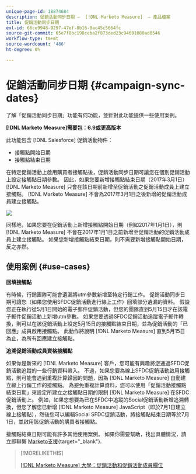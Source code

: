 ```yaml
---
unique-page-id: 18874684
description: 促銷活動同步日期 —  [!DNL Marketo Measure]  — 產品檔案
title: 促銷活動同步日期
exl-id: 66ce9948-9297-47ef-8b16-0ac45c5664fc
source-git-commit: 65e7f8bc198ceba2f873ded23c94601080ad0546
workflow-type: tm+mt
source-wordcount: '486'
ht-degree: 0%

---
```


# 促銷活動同步日期 {#campaign-sync-dates}

了解「促銷活動同步日期」功能有何功能，並針對此功能提供一些使用案例。

**[!DNL Marketo Measure]需要包：6.9或更高版本**

此功能包含 [!DNL Salesforce] 促銷活動物件：

* 接觸點開始日期
* 接觸點結束日期

在特定促銷活動上啟用購買者接觸點後，促銷活動同步日期可讓您在個別促銷活動上設定接觸點日期參數。 因此，如果您要新增接觸點結束日期（2017年3月1日） [!DNL Marketo Measure] 只會在該日期前新增至促銷活動之促銷活動成員上建立接觸點。 [!DNL Marketo Measure] 不會為2017年3月1日之後新增的促銷活動成員建立接觸點。

![](assets/1.gif)

同樣地，如果您要在促銷活動上新增接觸點開始日期（例如2017年1月1日），則 [!DNL Marketo Measure] 不會在2017年1月1日之前新增至促銷活動的促銷活動成員上建立接觸點。 如果您新增接觸點結束日期，則不需要新增接觸點開始日期，反之亦然。

## 使用案例 {#use-cases}

**回填接觸點**

有時候，行銷團隊可能會遺漏將utm參數新增至特定行銷工作。 促銷活動同步日期可讓您（如果您使用SFDC促銷活動進行線上工作）回填部分遺漏的資料。 假設您正在執行從5月1日開始的電子郵件促銷活動，但您的團隊直到5月15日才在該電子郵件促銷活動上新增utm參數。 如果您要透過SFDC促銷活動追蹤電子郵件轉換，則可以在該促銷活動上設定5月15日的接觸點結束日期，並為促銷活動的「已回應」成員啟用接觸點。 此動作將說明 [!DNL Marketo Measure] 直到5月15日為止，為所有回應建立接觸點。

**追溯促銷活動成員資格接觸點**

如果你是新來的 [!DNL Marketo Measure] 客戶，您可能有興趣將您通過SFDC促銷活動追蹤的一些行銷資料帶入。 不過，如果您要為線上SFDC促銷活動啟用接觸點，則可能會遇到重複計算歸因的問題，因為 [!DNL Marketo Measure] 自動建立線上行銷工作的接觸點。 為避免重複計算資料，您可以使用「促銷活動接觸點結束日期」來設定所建立之接觸點日期的限制 [!DNL Marketo Measure] 在SFDC促銷活動上。 例如，如果您想要為已在SFDC中追蹤的Social促銷活動新增追溯轉換，但您了解您已新增 [!DNL Marketo Measure] JavaScript（即於7月1日建立線上接觸點），然後您可以編輯Social SFDC促銷活動，將接觸點結束日期等於7月1日，並啟用該促銷活動的購買者接觸點。

接觸點結束日期可能有許多其他使用案例。 如果你需要幫助，找出具體情況，請立即聯繫 [Marketo支援](https://nation.marketo.com/t5/support/ct-p/Support){target="_blank"}.

>[!MORELIKETHIS]
>
>[[!DNL Marketo Measure] 大學：促銷活動和促銷活動成員欄位](https://learn.bizible.com/2-bizible-customization/137720https://universityonline.marketo.com/courses/bizible-fundamentals-channel-management/#/page/5c63007334d9f0367662b758)
